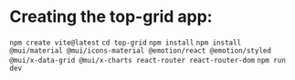 # Creating the top-grid app:

`npm create vite@latest`
`cd top-grid`
`npm install`
`npm install @mui/material @mui/icons-material @emotion/react @emotion/styled @mui/x-data-grid @mui/x-charts react-router react-router-dom`
`npm run dev`
